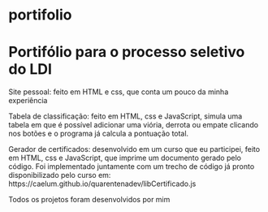 # portifolio
<h1>Portifólio para o processo seletivo do LDI</h1>
<p>Site pessoal: feito em HTML e css, que conta um pouco da minha experiência</p>
<p>Tabela de classificação: feito em HTML, css e JavaScript, simula uma tabela em que é possível adicionar uma viória, derrota ou empate clicando nos botões e o programa já calcula a pontuação total.</p>
<p>Gerador de certificados: desenvolvido em um curso que eu participei, feito em HTML, css e JavaScript, que imprime um documento gerado pelo código. Foi implementado juntamente com um trecho de código já pronto disponibilizado pelo curso em: https://caelum.github.io/quarentenadev/libCertificado.js</p>

Todos os projetos foram desenvolvidos por mim
